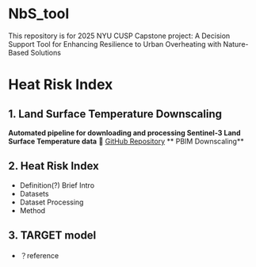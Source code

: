 # NbS_tool
This repository is for 2025 NYU CUSP Capstone project: A Decision Support Tool for Enhancing Resilience to Urban Overheating with Nature-Based Solutions

# Heat Risk Index
## 1. Land Surface Temperature Downscaling
**Automated pipeline for downloading and processing Sentinel-3 Land Surface Temperature data**
🔗 [GitHub Repository](https://github.com/Seab0t/Sentinel3_Download_Process_Python)
** PBIM Downscaling**
## 2. Heat Risk Index
- Definition(?) Brief Intro
- Datasets
- Dataset Processing
- Method

## 3. TARGET model
- ？reference
